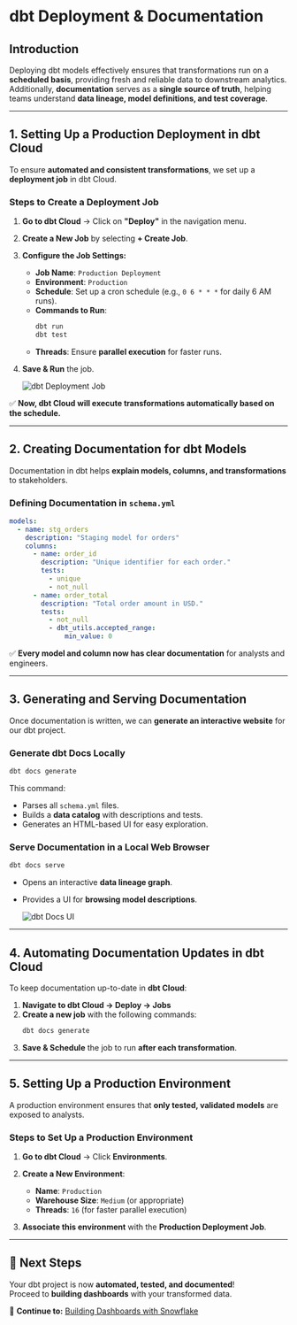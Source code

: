 # dbt Deployment & Documentation

## Introduction

Deploying dbt models effectively ensures that transformations run on a **scheduled basis**, providing fresh and reliable data to downstream analytics.  
Additionally, **documentation** serves as a **single source of truth**, helping teams understand **data lineage, model definitions, and test coverage**.

---

## 1. Setting Up a Production Deployment in dbt Cloud

To ensure **automated and consistent transformations**, we set up a **deployment job** in dbt Cloud.

### **Steps to Create a Deployment Job**
1. **Go to dbt Cloud** → Click on **"Deploy"** in the navigation menu.
2. **Create a New Job** by selecting **+ Create Job**.
3. **Configure the Job Settings:**
   - **Job Name**: `Production Deployment`
   - **Environment**: `Production`
   - **Schedule**: Set up a cron schedule (e.g., `0 6 * * *` for daily 6 AM runs).
   - **Commands to Run**:
     ```sh
     dbt run
     dbt test
     ```
   - **Threads**: Ensure **parallel execution** for faster runs.

4. **Save & Run** the job.

   ![dbt Deployment Job](./assets/screenshots/dbtDeployment/dbtDeployment1.png)

✅ **Now, dbt Cloud will execute transformations automatically based on the schedule.**

---

## 2. Creating Documentation for dbt Models

Documentation in dbt helps **explain models, columns, and transformations** to stakeholders.

### **Defining Documentation in `schema.yml`**
```yaml
models:
  - name: stg_orders
    description: "Staging model for orders"
    columns:
      - name: order_id
        description: "Unique identifier for each order."
        tests:
          - unique
          - not_null
      - name: order_total
        description: "Total order amount in USD."
        tests:
          - not_null
          - dbt_utils.accepted_range:
              min_value: 0
```
✅ **Every model and column now has clear documentation** for analysts and engineers.

---

## 3. Generating and Serving Documentation

Once documentation is written, we can **generate an interactive website** for our dbt project.

### **Generate dbt Docs Locally**
```sh
dbt docs generate
```
This command:
- Parses all `schema.yml` files.
- Builds a **data catalog** with descriptions and tests.
- Generates an HTML-based UI for easy exploration.

### **Serve Documentation in a Local Web Browser**
```sh
dbt docs serve
```
- Opens an interactive **data lineage graph**.
- Provides a UI for **browsing model descriptions**.

   ![dbt Docs UI](./assets/screenshots/dbtDeployment/dbtDeployment2.png)

---

## 4. Automating Documentation Updates in dbt Cloud

To keep documentation up-to-date in **dbt Cloud**:

1. **Navigate to dbt Cloud → Deploy → Jobs**
2. **Create a new job** with the following commands:
   ```sh
   dbt docs generate
   ```
3. **Save & Schedule** the job to run **after each transformation**.

---

## 5. Setting Up a Production Environment

A production environment ensures that **only tested, validated models** are exposed to analysts.

### **Steps to Set Up a Production Environment**
1. **Go to dbt Cloud** → Click **Environments**.
2. **Create a New Environment**:
   - **Name**: `Production`
   - **Warehouse Size**: `Medium` (or appropriate)
   - **Threads**: `16` (for faster parallel execution)

3. **Associate this environment** with the **Production Deployment Job**.

---

## 🎉 Next Steps

Your dbt project is now **automated, tested, and documented**!  
Proceed to **building dashboards** with your transformed data.

🔗 **Continue to:** [Building Dashboards with Snowflake](data-visualization.md)